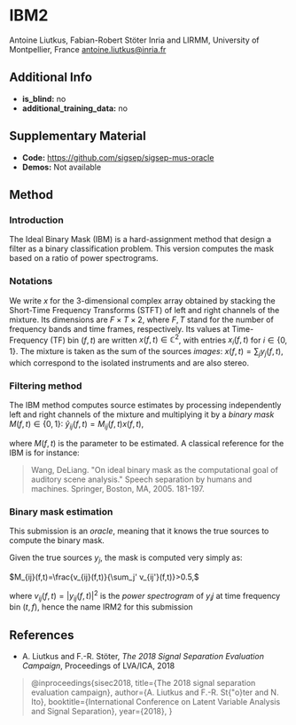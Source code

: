 # IBM2 <!-- Your submission short name in <=4 characters -->
Antoine Liutkus, Fabian-Robert Stöter <!-- Authors  -->
Inria and LIRMM, University of Montpellier, France <!-- Affiliations -->
antoine.liutkus@inria.fr <!-- one corresponding mail address -->

## Additional Info

* __is_blind:__ no  <!-- if you used supervised learning, answer no -->
* __additional_training_data:__ no  <!-- if you used more data than musdb (not including data augmentation)-->

## Supplementary Material

* __Code:__ https://github.com/sigsep/sigsep-mus-oracle
* __Demos:__ Not available

## Method

### Introduction

The Ideal Binary Mask (IBM) is a hard-assignment method that design a filter as a binary classification problem. This version computes the mask based on a ratio of power spectrograms.

### Notations

We write $x$ for the 3-dimensional complex array obtained by stacking the Short-Time Frequency Transforms (STFT) of left and right channels of the mixture. Its dimensions are $F\times T\times 2$, where $F,T$ stand for the number of frequency bands and time frames, respectively. Its values at Time-Frequency (TF) bin $(f,t)$ are  written $x(f,t)\in\mathbb{C}^2$, with entries $x_i(f,t)$ for $i\in\{0,1\}$. The mixture is taken as the sum of the sources _images_: $x(f,t)=\sum_j y_j(f,t)$, which correspond to the isolated instruments and are also stereo.

### Filtering method

The IBM method computes source estimates by processing independently left and right channels of the mixture and multiplying it by a _binary mask_ $M(f,t)\in\{0,1\}$:
$\hat{y}_{ij}(f,t)=M_{ij}(f,t) x(f,t),$

where $M(f,t)$ is the parameter to be estimated. A classical reference for the IBM is for instance:
> Wang, DeLiang. "On ideal binary mask as the computational goal of auditory scene analysis." Speech separation by humans and machines. Springer, Boston, MA, 2005. 181-197.

### Binary mask estimation
This submission is an _oracle_, meaning that it knows the true sources to compute the binary mask.

Given the true sources $y_j$, the mask is computed very simply as:

$M_{ij}(f,t)=\frac{v_{ij}(f,t)}{\sum_j' v_{ij'}(f,t)}>0.5,$

where $v_{ij}(f,t)=\left|y_{ij}(f,t)\right|^2$ is the _power spectrogram_ of $y_ij$ at time frequency bin $(t,f)$, hence the name IRM2 for this submission

## References

- A. Liutkus and F.-R. Stöter, _The 2018 Signal Separation Evaluation Campaign_, Proceedings of LVA/ICA, 2018

> @inproceedings{sisec2018,
  title={The 2018 signal separation evaluation campaign},
  author={A. Liutkus and F.-R. St{\"o}ter and N. Ito},
  booktitle={International Conference on Latent Variable Analysis and Signal Separation},
  year={2018},
}
